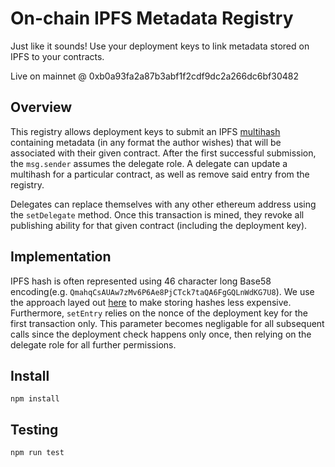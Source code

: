 # On-chain IPFS Metadata Registry

Just like it sounds! Use your deployment keys to link metadata stored on IPFS to your contracts.

Live on mainnet @ 0xb0a93fa2a87b3abf1f2cdf9dc2a266dc6bf30482

## Overview

This registry allows deployment keys to submit an IPFS [multihash](https://github.com/multiformats/multihash) containing metadata (in any format the
author wishes) that will be associated with their given contract. After the first successful submission, the `msg.sender` assumes the delegate role.
A delegate can update a multihash for a particular contract, as well as remove said entry from the registry.

Delegates can replace themselves with any other ethereum address using the `setDelegate` method. Once this transaction is mined, they revoke all
publishing ability for that given contract (including the deployment key).

## Implementation

IPFS hash is often represented using 46 character long Base58 encoding(e.g. `QmahqCsAUAw7zMv6P6Ae8PjCTck7taQA6FgGQLnWdKG7U8`). We use the approach
layed out [here](https://github.com/saurfang/ipfs-multihash-on-solidity) to make storing hashes less expensive. Furthermore, `setEntry` relies on
the nonce of the deployment key for the first transaction only. This parameter becomes negligable for all subsequent calls since the deployment check
happens only once, then relying on the delegate role for all further permissions.

## Install

`npm install`

## Testing

`npm run test`
